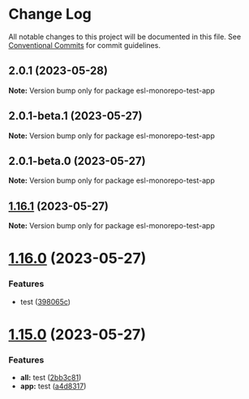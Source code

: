 # Change Log

All notable changes to this project will be documented in this file.
See [Conventional Commits](https://conventionalcommits.org) for commit guidelines.

## 2.0.1 (2023-05-28)

**Note:** Version bump only for package esl-monorepo-test-app





## 2.0.1-beta.1 (2023-05-27)

**Note:** Version bump only for package esl-monorepo-test-app





## 2.0.1-beta.0 (2023-05-27)

**Note:** Version bump only for package esl-monorepo-test-app





## [1.16.1](https://github.com/fshovchko/esl-monorepo-test/compare/esl-monorepo-test-app@1.16.0...esl-monorepo-test-app@1.16.1) (2023-05-27)

**Note:** Version bump only for package esl-monorepo-test-app





# [1.16.0](https://github.com/fshovchko/esl-monorepo-test/compare/esl-monorepo-test-app@1.15.0...esl-monorepo-test-app@1.16.0) (2023-05-27)


### Features

* test ([398065c](https://github.com/fshovchko/esl-monorepo-test/commit/398065c43a899dde1979c49604d9d50f474eab4b))





# [1.15.0](https://github.com/fshovchko/esl-monorepo-test/compare/esl-monorepo-test-app@1.13.0...esl-monorepo-test-app@1.15.0) (2023-05-27)


### Features

* **all:** test ([2bb3c81](https://github.com/fshovchko/esl-monorepo-test/commit/2bb3c81cbe99e714e231810c277a4084ba6b865d))
* **app:** test ([a4d8317](https://github.com/fshovchko/esl-monorepo-test/commit/a4d8317884904d9a596e52cc393d5b8e30e0ec92))
